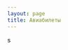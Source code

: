 ```yaml
---
layout: page
title: Авиабилеты
---
```


<!-- Box -->

<object data="https://blogs.claritycon.com/blog/2016/03/bower-packages-asp-net-core-1-0/" width="100%" height="100%" type="text/html">s
</object>
